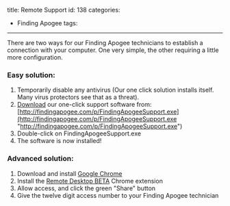 title: Remote Support
id: 138
categories:
  - Finding Apogee
tags:
---

There are two ways for our Finding Apogee technicians to establish a connection with your computer. One very simple, the other requiring a little more configuration.

### Easy solution:

1.  Temporarily disable any antivirus (Our one click solution installs itself. Many virus protectors see that as a threat).
2.  [Download](http://findingapogee.com/p/FindingApogeeSupport.exe "Download") our one-click support software from: [http://findingapogee.com/p/FindingApogeeSupport.exe](http://findingapogee.com/p/FindingApogeeSupport.exe "http://findingapogee.com/p/FindingApogeeSupport.exe")
3.  Double-click on FindingApogeeSupport.exe
4.  The software is now installed!

### Advanced solution:

1.  Download and install [Google Chrome](http://www.google.com/chrome?brand=CHMO#eula "Google Chrome")
2.  Install the [Remote Desktop BETA](https://chrome.google.com/webstore/detail/gbchcmhmhahfdphkhkmpfmihenigjmpp) Chrome extension
3.  Allow access, and click the green "Share" button
4.  Give the twelve digit access number to your Finding Apogee technician